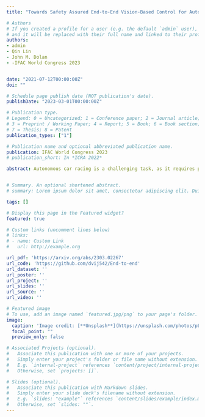 ```yaml
---
title: "Towards Safety Assured End-to-End Vision-Based Control for Autonomous Racing"

# Authors
# If you created a profile for a user (e.g. the default `admin` user), write the username (folder name) here 
# and it will be replaced with their full name and linked to their profile.
authors:
- admin
- Qin Lin
- John M. Dolan
- -IFAC World Congress 2023


date: "2021-07-12T00:00:00Z"
doi: ""

# Schedule page publish date (NOT publication's date).
publishDate: "2023-03-01T00:00:00Z"

# Publication type.
# Legend: 0 = Uncategorized; 1 = Conference paper; 2 = Journal article;
# 3 = Preprint / Working Paper; 4 = Report; 5 = Book; 6 = Book section;
# 7 = Thesis; 8 = Patent
publication_types: ["1"]

# Publication name and optional abbreviated publication name.
publication: IFAC World Congress 2023
# publication_short: In *ICRA 2022*

abstract: Autonomous car racing is a challenging task, as it requires precise applications of control while the vehicle is operating at cornering speeds. Traditional autonomous pipelines require accurate pre-mapping, localization, and planning which make the task computationally expensive and environment-dependent. Recent works propose use of imitation and reinforcement learning to train end-to-end deep neural networks and have shown promising results for high-speed racing. However, the end-to-end models may be dangerous to be deployed on real systems, as the neural networks are treated as black-box models devoid of any provable safety guarantees. In this work we propose a decoupled approach where an optimal end-to-end controller and a state prediction end-to-end model are learned together, and the predicted state of the vehicle is used to formulate a control barrier function for safeguarding the vehicle to stay within lane boundaries. We validate our algorithm both on a high-fidelity Carla driving simulator and a 1/10-scale RC car on a real track. The evaluation results suggest that using an explicit safety controller helps to learn the task safely with fewer iterations and makes it possible to safely navigate the vehicle on the track along the more challenging racing line.


# Summary. An optional shortened abstract.
# summary: Lorem ipsum dolor sit amet, consectetur adipiscing elit. Duis posuere tellus ac convallis placerat. Proin tincidunt magna sed ex sollicitudin condimentum.

tags: []

# Display this page in the Featured widget?
featured: true

# Custom links (uncomment lines below)
# links:
# - name: Custom Link
#   url: http://example.org

url_pdf: 'https://arxiv.org/abs/2303.02267'
url_code: 'https://github.com/dvij542/End-to-end'
url_dataset: ''
url_poster: ''
url_project: ''
url_slides: ''
url_source: ''
url_video: ''

# Featured image
# To use, add an image named `featured.jpg/png` to your page's folder. 
image:
  caption: 'Image credit: [**Unsplash**](https://unsplash.com/photos/pLCdAaMFLTE)'
  focal_point: ""
  preview_only: false

# Associated Projects (optional).
#   Associate this publication with one or more of your projects.
#   Simply enter your project's folder or file name without extension.
#   E.g. `internal-project` references `content/project/internal-project/index.md`.
#   Otherwise, set `projects: []`.

# Slides (optional).
#   Associate this publication with Markdown slides.
#   Simply enter your slide deck's filename without extension.
#   E.g. `slides: "example"` references `content/slides/example/index.md`.
#   Otherwise, set `slides: ""`.
---
```

